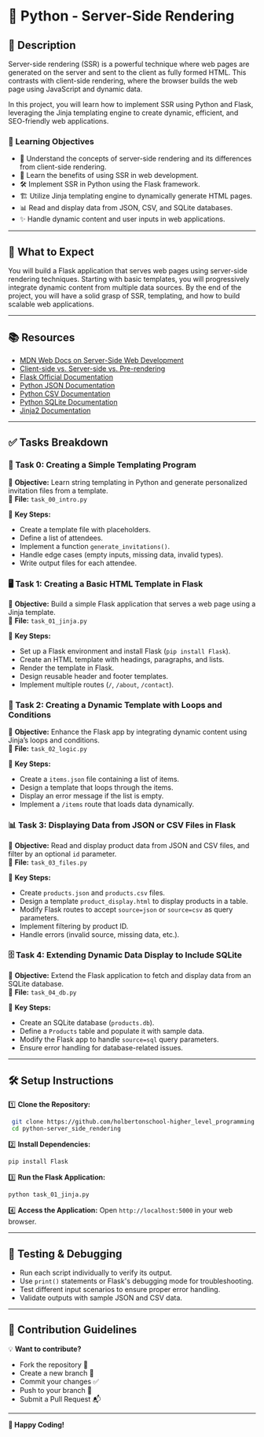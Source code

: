 # 🐍 Python - Server-Side Rendering

## 📖 Description

Server-side rendering (SSR) is a powerful technique where web pages are generated on the server and sent to the client as fully formed HTML. This contrasts with client-side rendering, where the browser builds the web page using JavaScript and dynamic data.

In this project, you will learn how to implement SSR using Python and Flask, leveraging the Jinja templating engine to create dynamic, efficient, and SEO-friendly web applications.

### 🎯 Learning Objectives

-   🧐 Understand the concepts of server-side rendering and its differences from client-side rendering.
-   🚀 Learn the benefits of using SSR in web development.
-   🛠 Implement SSR in Python using the Flask framework.
-   🏗 Utilize Jinja templating engine to dynamically generate HTML pages.
-   📊 Read and display data from JSON, CSV, and SQLite databases.
-   ✨ Handle dynamic content and user inputs in web applications.

----------

## 📌 What to Expect

You will build a Flask application that serves web pages using server-side rendering techniques. Starting with basic templates, you will progressively integrate dynamic content from multiple data sources. By the end of the project, you will have a solid grasp of SSR, templating, and how to build scalable web applications.

----------

## 📚 Resources

-   [MDN Web Docs on Server-Side Web Development](https://developer.mozilla.org/en-US/docs/Learn/Server-side)
-   [Client-side vs. Server-side vs. Pre-rendering](https://www.cloudflare.com/learning/serverless/server-side-rendering/)
-   [Flask Official Documentation](https://flask.palletsprojects.com/en/2.3.x/)
-   [Python JSON Documentation](https://docs.python.org/3/library/json.html)
-   [Python CSV Documentation](https://docs.python.org/3/library/csv.html)
-   [Python SQLite Documentation](https://docs.python.org/3/library/sqlite3.html)
-   [Jinja2 Documentation](https://jinja.palletsprojects.com/en/3.0.x/)

----------

## ✅ Tasks Breakdown

### 📜 Task 0: Creating a Simple Templating Program

📌 **Objective:** Learn string templating in Python and generate personalized invitation files from a template.  
📂 **File:** `task_00_intro.py`

🔹 **Key Steps:**

-   Create a template file with placeholders.
-   Define a list of attendees.
-   Implement a function `generate_invitations()`.
-   Handle edge cases (empty inputs, missing data, invalid types).
-   Write output files for each attendee.

### 🖥 Task 1: Creating a Basic HTML Template in Flask

📌 **Objective:** Build a simple Flask application that serves a web page using a Jinja template.  
📂 **File:** `task_01_jinja.py`

🔹 **Key Steps:**

-   Set up a Flask environment and install Flask (`pip install Flask`).
-   Create an HTML template with headings, paragraphs, and lists.
-   Render the template in Flask.
-   Design reusable header and footer templates.
-   Implement multiple routes (`/`, `/about`, `/contact`).

### 🔄 Task 2: Creating a Dynamic Template with Loops and Conditions

📌 **Objective:** Enhance the Flask app by integrating dynamic content using Jinja’s loops and conditions.  
📂 **File:** `task_02_logic.py`

🔹 **Key Steps:**

-   Create a `items.json` file containing a list of items.
-   Design a template that loops through the items.
-   Display an error message if the list is empty.
-   Implement a `/items` route that loads data dynamically.

### 📊 Task 3: Displaying Data from JSON or CSV Files in Flask

📌 **Objective:** Read and display product data from JSON and CSV files, and filter by an optional `id` parameter.  
📂 **File:** `task_03_files.py`

🔹 **Key Steps:**

-   Create `products.json` and `products.csv` files.
-   Design a template `product_display.html` to display products in a table.
-   Modify Flask routes to accept `source=json` or `source=csv` as query parameters.
-   Implement filtering by product ID.
-   Handle errors (invalid source, missing data, etc.).

### 🗄 Task 4: Extending Dynamic Data Display to Include SQLite

📌 **Objective:** Extend the Flask application to fetch and display data from an SQLite database.  
📂 **File:** `task_04_db.py`

🔹 **Key Steps:**

-   Create an SQLite database (`products.db`).
-   Define a `Products` table and populate it with sample data.
-   Modify the Flask app to handle `source=sql` query parameters.
-   Ensure error handling for database-related issues.

----------

## 🛠 Setup Instructions

1️⃣ **Clone the Repository:**

```sh
 git clone https://github.com/holbertonschool-higher_level_programming.git
 cd python-server_side_rendering

```

2️⃣ **Install Dependencies:**

```sh
pip install Flask

```

3️⃣ **Run the Flask Application:**

```sh
python task_01_jinja.py

```

4️⃣ **Access the Application:** Open `http://localhost:5000` in your web browser.

----------

## 🎯 Testing & Debugging

-   Run each script individually to verify its output.
-   Use `print()` statements or Flask's debugging mode for troubleshooting.
-   Test different input scenarios to ensure proper error handling.
-   Validate outputs with sample JSON and CSV data.

----------

## 🤝 Contribution Guidelines

💡 **Want to contribute?**

-   Fork the repository 🍴
-   Create a new branch 🌿
-   Commit your changes ✅
-   Push to your branch 🚀
-   Submit a Pull Request 📬

----------

**🚀 Happy Coding!**
